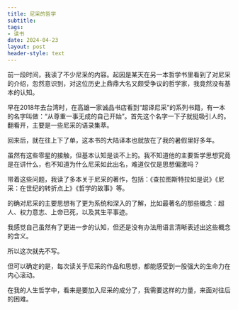 ```yaml
---
title: 尼采的哲学
subtitle: 
tags: 
- 读书
date: 2024-04-23
layout: post
header-style: text
---
```


前一段时间，我读了不少尼采的内容。起因是某天在另一本哲学书里看到了对尼采的介绍，忽然意识到，对这位历史上鼎鼎大名又颇受争议的哲学家，我竟然没有基本的认知。

早在2018年去台湾时，在高雄一家诚品书店看到“超译尼采”的系列书籍，有一本的名字叫做：“从尊重一事无成的自己开始”。首先这个名字一下子就挺吸引人的。翻看开，主要是一些尼采的语录集萃。

回来后，就在往上下了单，这本书的大陆译本也就放在了我的暑假里好多年。

虽然有这些零星的接触，但基本认知是谈不上的。我不知道他的主要哲学思想究竟是在讲什么，也不知道为什么尼采如此出名，难道仅仅是思想偏激吗？

带着这些问题，我读了多本关于尼采的著作，包括：《查拉图斯特拉如是说》《尼采：在世纪的转折点上》《哲学的故事》等。

的确对尼采的主要思想有了更为系统和深入的了解，比如最著名的那些概念：超人、权力意志、上帝已死，以及其生平事迹。

我感觉自己虽然有了更进一步的认知，但还是没有办法用语言清晰表述出这些概念的含义。

所以这次就先不写。

但可以确定的是，每次读关于尼采的作品和思想，都能感受到一股强大的生命力在内心滚动。

在我的人生哲学中，看来是要加入尼采的成分了，我需要这样的力量，来面对往后的困难。